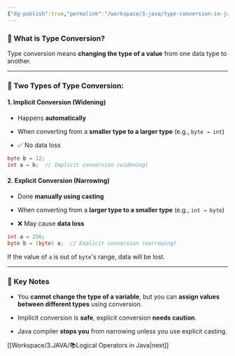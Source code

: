 ```yaml
---
{"dg-publish":true,"permalink":"/workspace/3-java/type-conversion-in-java/","noteIcon":""}
---
```


### 📌 What is Type Conversion?

Type conversion means **changing the type of a value** from one data type to another.

---

### 🔹 Two Types of Type Conversion:

#### 1. **Implicit Conversion (Widening)**

- Happens **automatically**
    
- When converting from a **smaller type to a larger type** (e.g., `byte → int`)
    
- ✅ No data loss

```java
byte b = 12;
int a = b;  // Implicit conversion (widening)
```
#### 2. **Explicit Conversion (Narrowing)**

- Done **manually using casting**
    
- When converting from a **larger type to a smaller type** (e.g., `int → byte`)
    
- ❌ May cause **data loss**
```java
int a = 256;
byte b = (byte) a;  // Explicit conversion (narrowing)
```
If the value of `a` is out of `byte`'s range, data will be lost.

---

### 🧠 Key Notes

- You **cannot change the type of a variable**, but you can **assign values between different types** using conversion.
    
- Implicit conversion is **safe**, explicit conversion **needs caution**.
    
- Java compiler **stops you** from narrowing unless you use explicit casting.

[[Workspace/3.JAVA/📚Logical Operators in Java\|next]]